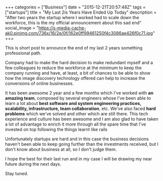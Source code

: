 +++
categories = ["Business"]
date = "2015-12-21T20:57:48Z"
tags = ["startups"]
title = "My Last 2is Years Have Ended Up Today"
description = "After two years the startup where I worked had to scale down the workforce, this is the my official announcement about this sad end"
social_image = "https://s-media-cache-ak0.pinimg.com/736x/16/2e/0f/162e0ff99461250f4c3086ae426f0c71.jpg"
+++

This is short post to announce the end of my last 2 years something professional path.

Company had to make the hard decision to make redundant myself and a few colleagues to reduce the workforce at the minimum to keep the company running and have, at least, a bit of chances to be able to show how the image discovery technology offered can help to increase the conversions of online businesses.

It has been awesome 2 year and a few months which I've worked with __an amazing team__, composed by several engineers whose I've been able to learn a lot about __best software and system engineering practices, scalability, infrastructure, team collaboration__, etc. We've also faced __hard problems__ which we've solved and other which are still there. This tech experience and culture has been awesome and I am also glad to have taken a lot of advantage to enrich it more through all the spare time that I've invested on top following the things learnt like rails

Unfortunately startups are hard and in this case the business decisions haven't been able to keep going further than the investments received, but I don't know about business at all, so I don't judge them.

I hope the best for their last run and in my case I will be drawing my near future during the next days.

Stay tuned.
